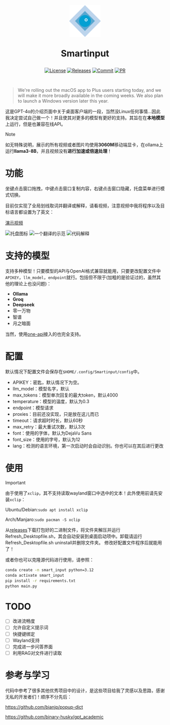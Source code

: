 <br>

<div align=center>
<h1 aligh="center">
<img src="icon.png" width="100"> 

Smartinput
</h1>

[![License][License-image]][License-url]
[![Releases][Releases-image]][Releases-url]
[![Commit][GitHub-last-commit]][Commit-url]
[![PR][PRs-image]][PRs-url]

[License-image]: https://img.shields.io/github/license/Menghuan1918/Smartinput
[Releases-image]: https://img.shields.io/github/v/release/Menghuan1918/Smartinput
[GitHub-last-commit]: https://img.shields.io/github/last-commit/Menghuan1918/Smartinput
[PRs-image]: https://img.shields.io/badge/PRs-welcome-pink?style=flat-square

[License-url]: https://github.com/Menghuan1918/Smartinput/blob/master/LICENSE
[Releases-url]: https://github.com/Menghuan1918/Smartinput/releases
[Commit-url]: https://github.com/Menghuan1918/Smartinput/commits/master/
[PRs-url]: https://github.com/Menghuan1918/Smartinput/pulls
</div>
<br>

> We're rolling out the macOS app to Plus users starting today, and we will make it more broadly available in the coming weeks. We also plan to launch a Windows version later this year.

这是GPT-4o的介绍页面中关于桌面客户端的一段，当然没Linux任何事情...因此我决定尝试自己做一个！并且使其对更多的模型有更好的支持。其旨在在**本地模型**上运行，但是也兼容在线API。

> [!NOTE]
> 如无特殊说明，展示的所有视频或者图片均使用**3060M**移动端显卡，在ollama上运行**llama3-8B**，并且视频没有**进行加速或倍速处理**！

# 功能
坐键点击窗口拖拽，中键点击窗口复制内容，右键点击窗口隐藏，托盘菜单进行模式切换。

目前仅实现了全局划线取词并翻译或解释，请看视频，注意视频中我将程序以及目标语言都设置为了英文：

[演示视频](https://github.com/Menghuan1918/Smartinput/assets/122662527/2f1c85ad-e6f1-448c-bcb9-9b6cc26cb161)

<span><img src="https://github.com/Menghuan1918/Smartinput/assets/122662527/c3dbe68f-62d0-4ccc-8e4c-b837009217c7" alt="托盘图标"> <img src="https://github.com/Menghuan1918/Smartinput/assets/122662527/682ac9f0-3239-4c4c-966a-887295bb5525" alt="一个翻译的示范"> <img src="https://github.com/Menghuan1918/Smartinput/assets/122662527/4be09fab-429e-4c5e-a9b6-78fe7de98288" alt="代码解释"></span>

# 支持的模型
支持多种模型！只要模型的API与OpenAI格式兼容就能用，只要更改配置文件中`APIKEY`，`llm_model`，`endpoint`就行。包括但不限于(加粗的是验证过的，虽然其他的理论上也没问题)：
- **Ollama**
- **Groq**
- **Deepseek**
- 零一万物
- 智谱
- 月之暗面

当然，使用[one-api](https://github.com/songquanpeng/one-api)接入的也完全支持。

# 配置
默认情况下配置文件会保存在`$HOME/.config/Smartinput/config`中。
- APIKEY：密匙，默认情况下为空。
- llm_model：模型名字，默认
- max_tokens：模型单次回复的最大token，默认4000
- temperature：模型的温度，默认为0.3
- endpoint：模型请求
- proxies：目前还没实现，只是放在这儿而已
- timeout：请求超时时长，默认60秒
- max_retry：最大重试次数，默认3次
- font：使用的字体，默认为DejaVu Sans
- font_size：使用的字号，默认为12
- lang：检测的语言环境，第一次启动时会自动识别。你也可以在其后进行更改

# 使用
> [!IMPORTANT]
> 由于使用了`xclip`，其不支持读取wayland窗口中选中的文本！此外使用前请先安装`xclip`：
> 
> Ubuntu/Debian:`sudo apt install xclip`
> 
> Arch/Manjaro:`sudo pacman -S xclip`

从[releases](https://github.com/Menghuan1918/Smartinput/releases)下载打包好的二进制文件，将文件夹解压并运行Refresh_Desktopfile.sh，其会自动安装到桌面启动项中。卸载请运行Refresh_Desktopfile.sh uninstall并删除文件夹。
修改好配置文件程序后就能用了！

或者你也可以克隆源代码进行使用，请参照：

```bash
conda create -n smart_input python=3.12
conda activate smart_input
pip install -r requirements.txt
python main.py
```
# TODO
- [ ] 改进流畅度
- [ ] 允许自定义提示词
- [ ] 快捷键绑定
- [ ] Wayland支持
- [ ] 完成进一步问答界面
- [ ] 利用RAG对文件进行读取

# 参考与学习
代码中参考了很多其他优秀项目中的设计，是这些项目给我了灵感以及思路，感谢无私的开发者们！顺序不分先后：

https://github.com/bianjp/popup-dict

https://github.com/binary-husky/gpt_academic
